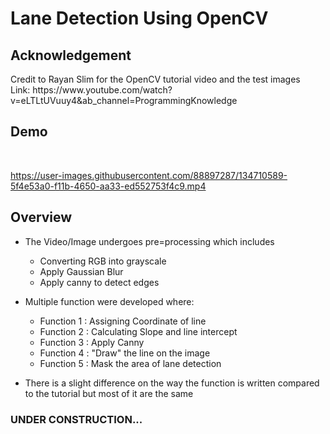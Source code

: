 <h1>Lane Detection Using OpenCV</h1>

<h2>Acknowledgement</h2>
Credit to Rayan Slim for the OpenCV tutorial video and the test images <br>
Link: https://www.youtube.com/watch?v=eLTLtUVuuy4&ab_channel=ProgrammingKnowledge

<h2>Demo</h2> <br>

https://user-images.githubusercontent.com/88897287/134710589-5f4e53a0-f11b-4650-aa33-ed552753f4c9.mp4

<h2>Overview</h2>

  * The Video/Image undergoes pre=processing which includes
    - Converting RGB into grayscale
    - Apply Gaussian Blur
    - Apply canny to detect edges
  
  * Multiple function were developed where:
    - Function 1 : Assigning Coordinate of line
    - Function 2 : Calculating Slope and line intercept
    - Function 3 : Apply Canny
    - Function 4 : "Draw" the line on the image
    - Function 5 : Mask the area of lane detection
  
  * There is a slight difference on the way the function is written compared to the tutorial but most of it are the same
  
  <h3>UNDER CONSTRUCTION...</h3>
